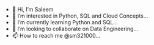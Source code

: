 - 👋 Hi, I’m Saleem
- 👀 I’m interested in Python, SQL and Cloud Concepts...
- 🌱 I’m currently learning Python and SQL...
- 💞️ I’m looking to collaborate on Data Engineering...
- 📫 How to reach me @sm321000...

<!---
sm321000/sm321000 is a ✨ special ✨ repository because its `README.md` (this file) appears on your GitHub profile.
You can click the Preview link to take a look at your changes.
--->
